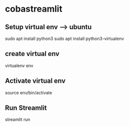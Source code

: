 # cobastreamlit
## Setup virtual env --> ubuntu
sudo apt install python3
sudo apt install python3-virtualenv

## create virtual env
virtualenv env

## Activate virtual env
source env/bin/activate

## Run Streamlit
streamlit run 
